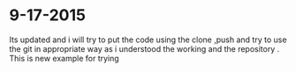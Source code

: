 # 9-17-2015
Its updated and i will try to put the code using the clone ,push and try to use the git in appropriate way as i understood the working and the repository .
This is new example for trying
